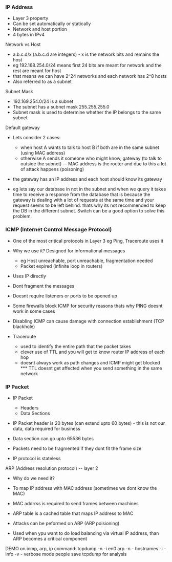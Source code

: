 ### IP Address

- Layer 3 property
- Can be set automatically or statically
- Network and host portion
- 4 bytes in IPv4

Network vs Host
-  a.b.c.d/x (a.b.c.d are integers) - x is the network bits and remains the host
- eg 192.168.254.0/24 means first 24 bits are meant for network and the rest are meant for host
- that means we can have 2^24 networks and each network has 2^8 hosts
- Also referred to as a subnet

Subnet Mask
- 192.169.254.0/24 is a subnet
- The subnet has a subnet mask 255.255.255.0
- Subnet mask is used to determine whether the IP belongs to the same subnet

Default gateway
- Lets consider 2 cases:
    - when host A wants to talk to host B if both are in the same subnet (using MAC address)
    - otherwise A sends it someone who might know, gateway (to talk to outside the subnet) -- MAC address is the router and due to this a lot of attack happens (poisoning)
- the gateway has an IP address and each host should know its gateway

- eg lets say our database in not in the subnet and when we query it takes time to receive a response from the database that is because the gateway is dealing with a lot of requests at the same time and your request seems to be left behind. thats why its not recommended to keep the DB in the different subnet. Switch can be a good option to solve this problem.

### ICMP (Internet Control Message Protocol)
- One of the most critical protocols in Layer 3 eg Ping, Traceroute uses it
- Why we use it? Designed for informational messages
    - eg Host unreachable, port unreachable, fragmentation needed
    - Packet expired (infinite loop in routers)
- Uses IP directly
- Dont fragment the messages
- Doesnt require listeners or ports to be opened up
- Some firewalls block ICMP for security reasons thats why PING doesnt work in some cases
- Disabling ICMP can cause damage with connection establishment (TCP blackhole)


- Traceroute
    - used to identify the entire path that the packet takes
    - clever use of TTL and you will get to know router IP address of each hop
    - doesnt always work as path changes and ICMP might get blocked
*** TTL doesnt get affected when you send something in the same network


### IP Packet

- IP Packet
    - Headers
    - Data Sections

- IP Packet header is 20 bytes (can extend upto 60 bytes) - this is not our data, data required for business
- Data section can go upto 65536 bytes
- Packets need to be fragmented if they dont fit the frame size

- IP protocol is stateless

ARP (Address resolution protocol) -- layer 2
- Why do we need it?
- To map IP address with MAC address (sometimes we dont know the MAC)
- MAC addrrss is required to send frames between machines
- ARP table is a cached table that maps IP address to MAC
- Attacks can be peformed on ARP (ARP poisioning)

- Used when ypu want to do load balancing via virtual IP address, than ARP becomes a critical component

DEMO on icmp, arp, ip
command: tcpdump -n -i en0 arp
-n - hostnames
-i - info
-v - verbose mode
people save tcpdump for analysis